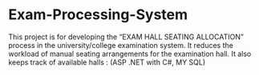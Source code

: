 # Exam-Processing-System

This project is for developing the “EXAM HALL SEATING ALLOCATION” process in the university/college
examination system. It reduces the workload of manual seating arrangements for the examination hall. It also keeps track of available halls
: (ASP .NET with C#, MY SQL)
